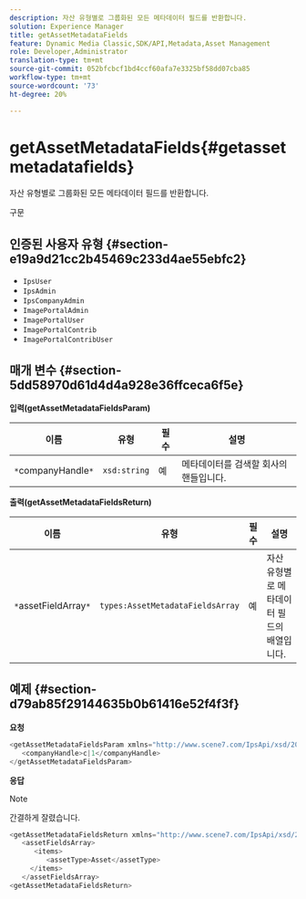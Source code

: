 ```yaml
---
description: 자산 유형별로 그룹화된 모든 메타데이터 필드를 반환합니다.
solution: Experience Manager
title: getAssetMetadataFields
feature: Dynamic Media Classic,SDK/API,Metadata,Asset Management
role: Developer,Administrator
translation-type: tm+mt
source-git-commit: 052bfcbcf1bd4ccf60afa7e3325bf58dd07cba85
workflow-type: tm+mt
source-wordcount: '73'
ht-degree: 20%

---
```



# getAssetMetadataFields{#getassetmetadatafields}

자산 유형별로 그룹화된 모든 메타데이터 필드를 반환합니다.

구문

## 인증된 사용자 유형 {#section-e19a9d21cc2b45469c233d4ae55ebfc2}

* `IpsUser`
* `IpsAdmin`
* `IpsCompanyAdmin`
* `ImagePortalAdmin`
* `ImagePortalUser`
* `ImagePortalContrib`
* `ImagePortalContribUser`

## 매개 변수 {#section-5dd58970d61d4d4a928e36ffceca6f5e}

**입력(getAssetMetadataFieldsParam)**

| 이름 | 유형 | 필수 | 설명 |
|---|---|---|---|
| `*`companyHandle`*` | `xsd:string` | 예 | 메타데이터를 검색할 회사의 핸들입니다. |

**출력(getAssetMetadataFieldsReturn)**

| 이름 | 유형 | 필수 | 설명 |
|---|---|---|---|
| `*`assetFieldArray`*` | `types:AssetMetadataFieldsArray` | 예 | 자산 유형별로 메타데이터 필드의 배열입니다. |

## 예제 {#section-d79ab85f29144635b0b61416e52f4f3f}

**요청**

```java
<getAssetMetadataFieldsParam xmlns="http://www.scene7.com/IpsApi/xsd/2009-07-31">
   <companyHandle>c|1</companyHandle>
</getAssetMetadataFieldsParam>
```

**응답**

>[!NOTE]
>
>간결하게 잘렸습니다.

```java
<getAssetMetadataFieldsReturn xmlns="http://www.scene7.com/IpsApi/xsd/2009-07-31">
   <assetFieldsArray>
      <items>
         <assetType>Asset</assetType>
     </items>
   </assetFieldsArray>
<getAssetMetadataFieldsReturn>
```

